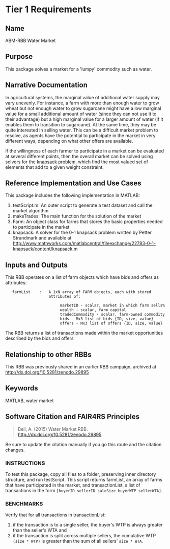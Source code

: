 # Tier 1 Requirements

## Name

ABM-RBB Water Market

## Purpose

This package solves a market for a 'lumpy' commodity such as water.  

## Narrative Documentation

In agricultural systems, the marginal value of additional water supply may vary unevenly.  For instance, a farm with more than enough water to grow wheat but not enough water to grow sugarcane might have a low marginal value for a small additional amount of water (since they can not use it to their advantage) but a high marginal value for a larger amount of water (if it enables them to transition to sugarcane).  At the same time, they may be quite interested in selling water.  This can be a difficult market problem to resolve, as agents have the potential to participate in the market in very different ways, depending on what other offers are available.

If the willingness of each farmer to participate in a market can be evaluated at several different points, then the overall market can be solved using solvers for the [knapsack problem](https://en.wikipedia.org/wiki/Knapsack_problem), which find the most valued set of elements that add to a given weight constraint.  

## Reference Implementation and Use Cases

This package includes the following implementation in MATLAB:  

1. testScript.m: An outer script to generate a test dataset and call the market algorithm
2. makeTrades: The main function for the solution of the market
3. Farm: An object class for farms that stores the basic properties needed to participate in the market
4. knapsack: A solver for the 0-1 knapsack problem written by Petter Strandmark and available at http://www.mathworks.com/matlabcentral/fileexchange/22783-0-1-knapsack/content/knapsack.m

## Inputs and Outputs

This RBB operates on a list of farm objects which have bids and offers as attributes:

       farmList    :   A 1xN array of FARM objects, each with stored
                       attributes of:

                            marketID - scalar, market in which farm sells%
                            wealth - scalar, farm capital
                            tradedCommodity - scalar, farm-owned commodity
                            bids - Mx3 list of bids {ID, size, value}
                            offers - Mx3 list of offers {ID, size, value}
                            
 The RBB returns a list of transactions made within the market opportunities described by the bids and offers                     
## Relationship to other RBBs

This RBB was previously shared in an earlier RBB campaign, archived at http://dx.doi.org/10.5281/zenodo.29895

## Keywords

MATLAB, water market

## Software Citation and FAIR4RS Principles

> Bell, A. (2015) Water Market RBB. http://dx.doi.org/10.5281/zenodo.29895

Be sure to update the citation manually if you go this route and the citation changes.

### INSTRUCTIONS

To test this package, copy all files to a folder, preserving inner directory structure, and run testScript.  This script returns farmList, an array of farms that have participated in the market, and transactionList, a list of transactions in the form `[buyerID sellerID saleSize buyerWTP sellerWTA]`.

### BENCHMARKS

Verify that for all transactions in transactionList:

1. if the transaction is to a single seller, the buyer's WTP is always greater than the seller's WTA and
2. if the transaction is split across multiple sellers, the cumulative WTP `(size * WTP)` is greater than the sum of all sellers' `size * WTA`.
